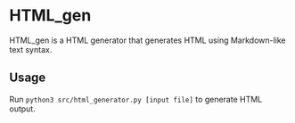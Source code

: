 # HTML_gen

HTML_gen is a HTML generator that generates HTML using Markdown-like text
syntax.

## Usage

Run `python3 src/html_generator.py [input file]` to generate HTML output.
